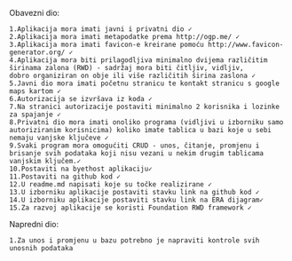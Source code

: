 ﻿Obavezni dio:

    1.Aplikacija mora imati javni i privatni dio ✓
    2.Aplikacija mora imati metapodatke prema http://ogp.me/ ✓
    3.Aplikacija mora imati favicon-e kreirane pomoću http://www.favicon-generator.org/ ✓
    4.Aplikacija mora biti prilagodljiva minimalno dvijema različitim širinama zalona (RWD) - sadržaj mora biti čitljiv, vidljiv,             dobro organiziran on obje ili više različitih širina zaslona ✓
    5.Javni dio mora imati početnu stranicu te kontakt stranicu s google maps kartom ✓
    6.Autorizacija se izvršava iz koda ✓
    7.Na stranici autorizacije postaviti minimalno 2 korisnika i lozinke za spajanje ✓
    8.Privatni dio mora imati onoliko programa (vidljivi u izborniku samo autoriziranim korisnicima) koliko imate tablica u bazi koje u sebi nemaju vanjske ključeve ✓
    9.Svaki program mora omogućiti CRUD - unos, čitanje, promjenu i brisanje svih podataka koji nisu vezani u nekim drugim tablicama vanjskim ključem.✓
    10.Postaviti na byethost aplikaciju✓
    11.Postaviti na github kod ✓
    12.U readme.md napisati koje su točke realizirane ✓
    13.U izborniku aplikacije postaviti stavku link na github kod ✓
    14.U izborniku aplikacije postaviti stavku link na ERA dijagram✓
    15.Za razvoj aplikacije se koristi Foundation RWD framework ✓


Napredni dio:

    1.Za unos i promjenu u bazu potrebno je napraviti kontrole svih unosnih podataka
